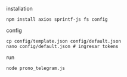 installation

    npm install axios sprintf-js fs config

config

    cp config/template.json config/default.json
    nano config/default.json # ingresar tokens

run

    node prono_telegram.js